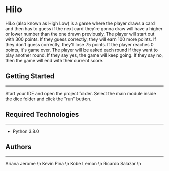 # Hilo
HiLo (also known as High Low) is a game where the player draws a card and then has to guess if the next card they're gonna draw will have a higher or lower number than the one drawn previously. The player will start out with 300 points. If they guess correctly, they will earn 100 more points. If they don't guess correctly, they'll lose 75 points. If the player reaches 0 points, it's game over. 
The player will be asked each round if they want to play another round. If they say yes, the game will keep going. If they say no, then the game will end with their current score. 

## Getting Started
---
Start your IDE and open the project folder. Select the main module inside the dice folder and click the "run" button.


## Required Technologies
---
* Python 3.8.0

## Authors
---
Ariana Jerome \n
Kevin Pina \n
Kobe Lemon \n
Ricardo Salazar \n

